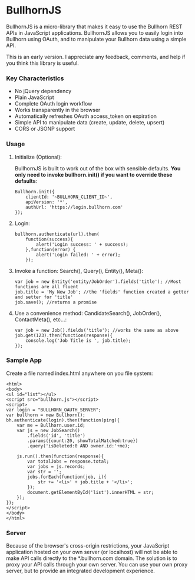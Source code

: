 # BullhornJS

BullhornJS is a micro-library that makes it easy to use the Bullhorn REST APIs in JavaScript applications.
BullhornJS allows you to easily login into Bullhorn using OAuth, and to manipulate your Bullhorn data using a simple
API.

This is an early version. I appreciate any feedback, comments, and help if you think this library is useful.

### Key Characteristics

- No jQuery dependency
- Plain JavaScript
- Complete OAuth login workflow
- Works transparently in the browser
- Automatically refreshes OAuth access_token on expiration
- Simple API to manipulate data (create, update, delete, upsert)
- CORS or JSONP support

### Usage

1. Initialize (Optional):

    BullhornJS is built to work out of the box with sensible defaults. **You only need to invoke bullhorn.init() if you want to override these defaults**:

    ```
    Bullhorn.init({
        clientId: '~BULLHORN_CLIENT_ID~',
        apiVersion: '*',
        authUrl: 'https://login.bullhorn.com'
    });
    ```

2. Login:
    ```
    bullhorn.authenticate(url).then(
        function(success){
            alert('Login success: ' + success);
        },function(error) {
            alert('Login failed: ' + error);
        });
    ```

3. Invoke a function: Search(), Query(), Entity(), Meta():
    ```
    var job = new Entity('entity/JobOrder').fields('title'); //Most functions are all fluent
    job.title = 'My New Job'; //the 'fields' function created a getter and setter for 'title'
    job.save(); //returns a promise
    ```

4. Use a convenience method: CandidateSearch(), JobOrder(), ContactMeta(), etc...:
    ```
    var job = new Job().fields('title'); //works the same as above
    job.get(123).then(function(response){
        console.log('Job Title is ', job.title);
    });
    ```

### Sample App

Create a file named index.html anywhere on you file system:

```
<html>
<body>
<ul id="list"></ul>
<script src="bullhorn.js"></script>
<script>
var login = "BULLHORN_OAUTH_SERVER";
var bullhorn = new Bullhorn();
bh.authenticate(login).then(function(ping){
    var me = Bullhorn.user.id;
    var js = new JobSearch()
        .fields('id', 'title')
        .params({count:20, showTotalMatched:true})
        .query('isDeleted:0 AND owner.id:'+me);

    js.run().then(function(response){
        var totalJobs = response.total;
        var jobs = js.records;
        var str = '';
        jobs.forEach(function(job, i){
            str += '<li>' + job.title + '</li>';
        });
        document.getElementById('list').innerHTML = str;
    });
});
</script>
</body>
</html>
```

### Server

Because of the browser's cross-origin restrictions, your JavaScript application hosted on your own server (or localhost) will not be able to make API calls directly to the *.bullhorn.com domain. The solution is to proxy your API calls through your own server. You can use your own proxy server, but to provide an integrated development experience.
